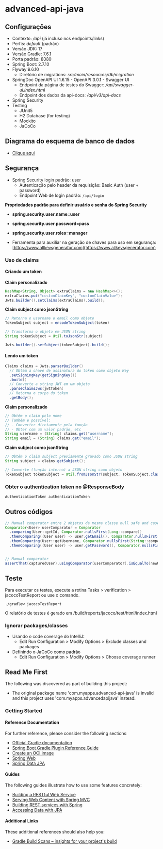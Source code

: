 # advanced-api-java

## Configurações

- Contexto: */api* (já incluso nos endpoints/links)
- Perfis: *default* (padrão)
- Versão JDK: 17
- Versão Gradle: 7.6.1
- Porta padrão: 8080
- Spring Boot: 2.7.10
- Flyway 9.6.10
  - Diretório de migrations: *src/main/resources/db/migration*
- SpringDoc OpenAPI UI 1.6.15 - OpenAPI 3.0.1 - Swagger UI
  - Endpoint da página de testes do Swagger: */api/swagger-ui.index.html*
  - Endpoint dos dados da api-docs: */api/v3/api-docs*
- Spring Security
- Testing
  - JUnit5
  - H2 Database (for testing)
  - Mockito
  - JaCoCo

## Diagrama do esquema de banco de dados
- [Clique aqui](https://app.diagrams.net/#G13bd2ILwPsaACDqCaTtsRLozOtMCCcUoe)

## Segurança
- Spring Security login padrão: user
  - Autenticação pelo header da requisição: Basic Auth (user + password)
  - Endpoint Web de login padrão: `/api/login`

**Propriedades padrão para definir usuário e senha do Spring Security**

- **spring.security.user.name=user**
- **spring.security.user.password=pass**
- **spring.security.user.roles=manager**

- Ferramenta para auxiliar na geração de chaves para uso em segurança: [https://www.allkeysgenerator.com](https://www.allkeysgenerator.com)

### Uso de claims

#### Criando um token

**Claim personalizado**

```java
HashMap<String, Object> extraClaims = new HashMap<>();
extraClaims.put("customClaimKey", "customClaimValue");
Jwts.builder().setClaims(extraClaims).build();
```

**Claim subject como jsonString**

```java
// Retorna o username e email como objeto
TokenSubject subject = encodeTokenSubject(token)

// Transforma o objeto em JSON string
String tokenSubject = Util.toJsonStr(subject)

Jwts.builder().setSubject(tokenSubject).build();
```

#### Lendo um token

```java
Claims claims = Jwts.parserBuilder()
  // Obtém a chave de assinatura do token como objeto Key
  .setSigningKey(getSigningKey())
  .build()
  // Converte a string JWT em um objeto
  .parseClaimsJws(jwtToken)
  // Retorna o corpo do token
  .getBody();
```

**Claim personalizado**

```java
// Obtém o claim pelo nome
// Também e possível:
// - Converter diretamente pela função
// - Obter com um valor padrão, etc
String username = (String) claims.get("username");
String email = (String) claims.get("email");
```

**Claim subject como jsonString**

```java
// Obtém o claim subject previamente gravado como JSON string
String subject = claims.getSubject();

// Converte (função interna) a JSON string como objeto
TokenSubject tokenSubject = Util.fromJsonStr(subject, TokenSubject.class);
```

### Obter o authentication token no @ResponseBody

```java
AuthenticationToken authenticationToken
```

## Outros códigos

```java
// Manual comparator entre 2 objetos da mesma classe null safe and case sensitive
Comparator<User> userComparator = Comparator
  .comparing(User::getId, Comparator.nullsFirst(Long::compare))
  .thenComparing((User user) -> user.getEmail(), Comparator.nullsFirst(String::compareTo))
  .thenComparing(User::getUsername, Comparator.nullsFirst(String::compareTo))
  .thenComparing((User user) -> user.getPassword(), Comparator.nullsFirst(String::compareTo));
  

// Manual comparator
assertThat(capturedUser).usingComparator(userComparator).isEqualTo(newUser);
```

## Teste

Para executar os testes, execute a rotina Tasks > verification > jacocoTestReport ou use o comando.

```
./gradlew jacocoTestReport
```

O relatório de testes é gerado em /build/reports/jacoco/test/html/index.html

### Ignorar packages/classes
- Usando o code coverage do IntelliJ:
  - Edit Run Configuration > Modify Options > Exclude classes and packages
- Definindo o JaCoCo como padrão
  - Edit Run Configuration > Modify Options > Choose coverage runner

## Read Me First
The following was discovered as part of building this project:

* The original package name 'com.myapps.advanced-api-java' is invalid and this project uses 'com.myapps.advancedapijava' instead.

### Getting Started

#### Reference Documentation
For further reference, please consider the following sections:

* [Official Gradle documentation](https://docs.gradle.org)
* [Spring Boot Gradle Plugin Reference Guide](https://docs.spring.io/spring-boot/docs/2.7.10/gradle-plugin/reference/html/)
* [Create an OCI image](https://docs.spring.io/spring-boot/docs/2.7.10/gradle-plugin/reference/html/#build-image)
* [Spring Web](https://docs.spring.io/spring-boot/docs/2.7.10/reference/htmlsingle/#web)
* [Spring Data JPA](https://docs.spring.io/spring-boot/docs/2.7.10/reference/htmlsingle/#data.sql.jpa-and-spring-data)

#### Guides
The following guides illustrate how to use some features concretely:

* [Building a RESTful Web Service](https://spring.io/guides/gs/rest-service/)
* [Serving Web Content with Spring MVC](https://spring.io/guides/gs/serving-web-content/)
* [Building REST services with Spring](https://spring.io/guides/tutorials/rest/)
* [Accessing Data with JPA](https://spring.io/guides/gs/accessing-data-jpa/)

#### Additional Links
These additional references should also help you:

* [Gradle Build Scans – insights for your project's build](https://scans.gradle.com#gradle)